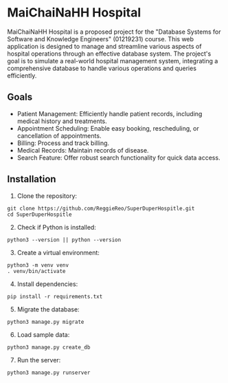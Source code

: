 # MaiChaiNaHH Hospital
MaiChaiNaHH Hospital is a proposed project for the "Database Systems for 
Software and Knowledge Engineers" (01219231) course. This web application is 
designed to manage and streamline various aspects of hospital operations through 
an effective database system. The project's goal is to simulate a real-world 
hospital management system, integrating a comprehensive database to handle various 
operations and queries efficiently.


## Goals
- Patient Management: Efficiently handle patient records, including medical history and treatments.
- Appointment Scheduling: Enable easy booking, rescheduling, or cancellation of appointments.
- Billing: Process and track billing.
- Medical Records: Maintain records of disease.
- Search Feature: Offer robust search functionality for quick data access.

## Installation

1) Clone the repository:
```
git clone https://github.com/ReggieReo/SuperDuperHospitle.git
cd SuperDuperHospitle
```
2) Check if Python is installed:
```
python3 --version || python --version
```
3) Create a virtual environment:
```
python3 -m venv venv
. venv/bin/activate
```
4) Install dependencies:
```
pip install -r requirements.txt
```
5) Migrate the database:
```
python3 manage.py migrate
```
6) Load sample data:
```
python3 manage.py create_db
```
7) Run the server:
```
python3 manage.py runserver
```
